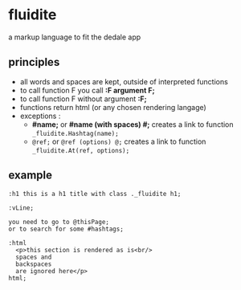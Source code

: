 # fluidite
a markup language to fit the dedale app

## principles
- all words and spaces are kept, outside of interpreted functions
- to call function F you call **:F argument F;**
- to call function F without argument **:F;**
- functions return html (or any chosen rendering langage)
- exceptions :
  - **#name;** or **#name (with spaces) #;**
  creates a link to function ```_fluidite.Hashtag(name);```
  - ```@ref;``` or ```@ref (options) @;```
  creates a link to function ```_fluidite.At(ref, options);```

## example
```
:h1 this is a h1 title with class ._fluidite h1;

:vLine;

you need to go to @thisPage;
or to search for some #hashtags;

:html
  <p>this section is rendered as is<br/>
  spaces and
  backspaces
  are ignored here</p>
html;

```
